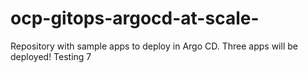 # ocp-gitops-argocd-at-scale-
Repository with sample apps to deploy in Argo CD. Three apps will be deployed! Testing 7

